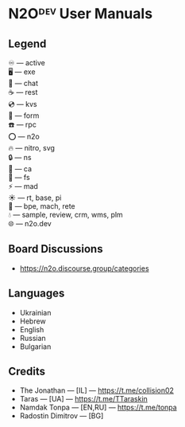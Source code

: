 N2Oᴰᴱⱽ User Manuals
===================

Legend
------

♾ — active <br/>
🖥️ — exe <br/>
💬 — chat <br/>
☕ — rest <br/>
💿 — kvs <br/>
🧾 — form <br/>
☎️ — rpc <br/>
⭕ — n2o <br/>
🔥 — nitro, svg <br/>
🔒 — ns <br/>
🔑 — ca <br/>
📁 — fs <br/>
⚡ — mad <br/>
☀ — rt, base, pi <br/>
💠 — bpe, mach, rete <br/>
💧 — sample, review, crm, wms, plm<br/>
🌐 — n2o.dev <br/>

Board Discussions
-----------------

* https://n2o.discourse.group/categories

Languages
---------

* Ukrainian
* Hebrew
* English
* Russian
* Bulgarian

Credits
-------

* The Jonathan — [IL] — https://t.me/collision02
* Taras — [UA] — https://t.me/TTaraskin
* Namdak Tonpa — [EN,RU] — https://t.me/tonpa
* Radostin Dimitrov — [BG]

